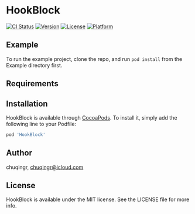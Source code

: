 # HookBlock

[![CI Status](https://img.shields.io/travis/chuqingr/HookBlock.svg?style=flat)](https://travis-ci.org/chuqingr/HookBlock)
[![Version](https://img.shields.io/cocoapods/v/HookBlock.svg?style=flat)](https://cocoapods.org/pods/HookBlock)
[![License](https://img.shields.io/cocoapods/l/HookBlock.svg?style=flat)](https://cocoapods.org/pods/HookBlock)
[![Platform](https://img.shields.io/cocoapods/p/HookBlock.svg?style=flat)](https://cocoapods.org/pods/HookBlock)

## Example

To run the example project, clone the repo, and run `pod install` from the Example directory first.

## Requirements

## Installation

HookBlock is available through [CocoaPods](https://cocoapods.org). To install
it, simply add the following line to your Podfile:

```ruby
pod 'HookBlock'
```

## Author

chuqingr, chuqingr@icloud.com

## License

HookBlock is available under the MIT license. See the LICENSE file for more info.
